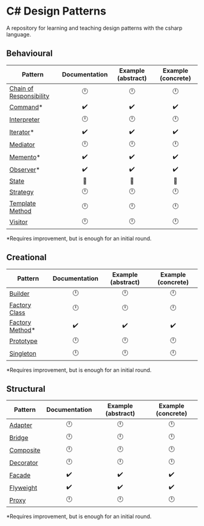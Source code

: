 # C# Design Patterns

A repository for learning and teaching design patterns with the csharp language.

## Behavioural

| Pattern                                                  | Documentation      | Example (abstract) | Example (concrete) |
|----------------------------------------------------------|:------------------:|:------------------:|:------------------:|
| [Chain of Responsibility](./src/chain_of_responsibility) | :clock12:          | :clock12:          | :clock12:          |
| [Command](./src/command/)*                               | :heavy_check_mark: | :heavy_check_mark: | :heavy_check_mark: |
| [Interpreter](./src/interpreter)                         | :clock12:          | :clock12:          | :clock12:          |
| [Iterator](./src/iterator/)*                             | :heavy_check_mark: | :heavy_check_mark: | :heavy_check_mark: |
| [Mediator](./src/mediator/)                              | :clock12:          | :clock12:          | :clock12:          |
| [Memento](./src/memento/)*                               | :heavy_check_mark: | :heavy_check_mark: | :heavy_check_mark: |
| [Observer](./src/observer/)*                             | :heavy_check_mark: | :heavy_check_mark: | :heavy_check_mark: |
| [State](./src/state)                                     | :construction:     | :construction:     | :construction:     |
| [Strategy](./src/strategy)                               | :clock12:          | :clock12:          | :clock12:          |
| [Template Method](./src/template_method)                 | :clock12:          | :clock12:          | :clock12:          |
| [Visitor](./src/visitor)                                 | :clock12:          | :clock12:          | :clock12:          |

*Requires improvement, but is enough for an initial round.

## Creational

| Pattern                                                  | Documentation      | Example (abstract) | Example (concrete) |
|----------------------------------------------------------|:------------------:|:------------------:|:------------------:|
| [Builder](./src/builder)                                 | :clock12:          | :clock12:          | :clock12:          |
| [Factory Class](./src/factory_class)                     | :clock12:          | :clock12:          | :clock12:          |
| [Factory Method](./src/factory_method)*                  | :heavy_check_mark: | :heavy_check_mark: | :heavy_check_mark: |
| [Prototype](./src/prototype)                             | :clock12:          | :clock12:          | :clock12:          |
| [Singleton](./src/singleton)                             | :clock12:          | :clock12:          | :clock12:          |

*Requires improvement, but is enough for an initial round.

## Structural

| Pattern                                                  | Documentation      | Example (abstract) | Example (concrete) |
|----------------------------------------------------------|:------------------:|:------------------:|:------------------:|
| [Adapter](./src/adapter)                                 | :clock12:          | :clock12:          | :clock12:          |
| [Bridge](./src/bridge)                                   | :clock12:          | :clock12:          | :clock12:          |
| [Composite](./src/composite)                             | :clock12:          | :clock12:          | :clock12:          |
| [Decorator](./src/decorator)                             | :clock12:          | :clock12:          | :clock12:          |
| [Facade](./src/facade)                                   | :heavy_check_mark: | :heavy_check_mark: | :heavy_check_mark: |
| [Flyweight](./src/flyweight)                             | :heavy_check_mark: | :heavy_check_mark: | :heavy_check_mark: |
| [Proxy](./src/proxy)                                     | :clock12:          | :clock12:          | :clock12:          |

*Requires improvement, but is enough for an initial round.


